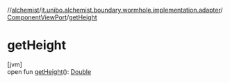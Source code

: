 //[alchemist](../../../index.md)/[it.unibo.alchemist.boundary.wormhole.implementation.adapter](../index.md)/[ComponentViewPort](index.md)/[getHeight](get-height.md)

# getHeight

[jvm]\
open fun [getHeight](get-height.md)(): [Double](https://kotlinlang.org/api/latest/jvm/stdlib/kotlin/-double/index.html)
